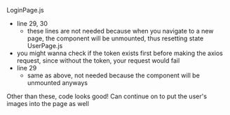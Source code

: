LoginPage.js
- line 29, 30
	- these lines are not needed because when you navigate to a new page, the component will be unmounted, thus resetting state
UserPage.js
- you might wanna check if the token exists first before making the axios request, since without the token, your request would fail
- line 29
	- same as above, not needed because the component will be unmounted anyways

Other than these, code looks good! Can continue on to put the user's images into the page as well